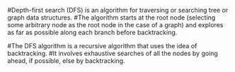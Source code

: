 #Depth-first search (DFS) is an algorithm for traversing or searching tree or graph data structures.
#The algorithm starts at the root node (selecting some arbitrary node as the root node in the case of a graph)
  and explores as far as possible along each branch before backtracking.
  
#The DFS algorithm is a recursive algorithm that uses the idea of backtracking.
#It involves exhaustive searches of all the nodes by going ahead, if possible, else by backtracking.
